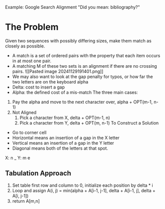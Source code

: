 Example: Google Search Alignment
"Did you mean: bibliography?"
# The Problem
Given two sequences with possibly differing sizes, make them match as closely as possible.
- A match is a set of ordered pairs with the property that each item occurs in at most one pair.
- A matching M of these two sets is an alignment if there are no crossing pairs.
![[Pasted image 20241129191401.png]]
- We may also want to look at the gap penalty for typos, or how far the two letters are on the keyboard alpha
- Delta: cost to insert a gap
- Alpha: the defined cost of a mis-match
The three main cases:
1. Pay the alpha and move to the next character over, alpha + OPT(m-1, n-1)
2. Not Aligned
	1. Pick a character from X, delta + OPT(m-1, n)
	2. Pick a character from Y, delta + OPT(m, n-1)
To Construct a Solution
- Go to corner cell
- Horizontal means an insertion of a gap in the X letter
- Vertical means an insertion of a gap in the Y letter
- Diagonal means both of the letters at that spot.

X: n _
Y: m e
## Tabulation Approach
1. Set table first row and column to 0, initialize each position by delta * i
2. Loop and assign A(i, j) = min(alpha + A[i-1, j-1], delta + A[i-1, j], delta + A[i, j-1])
3. return A[m,n]